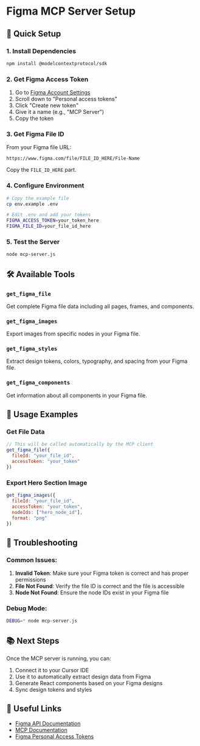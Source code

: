 # Figma MCP Server Setup

## 🚀 Quick Setup

### 1. Install Dependencies
```bash
npm install @modelcontextprotocol/sdk
```

### 2. Get Figma Access Token
1. Go to [Figma Account Settings](https://www.figma.com/settings)
2. Scroll down to "Personal access tokens"
3. Click "Create new token"
4. Give it a name (e.g., "MCP Server")
5. Copy the token

### 3. Get Figma File ID
From your Figma file URL:
```
https://www.figma.com/file/FILE_ID_HERE/File-Name
```
Copy the `FILE_ID_HERE` part.

### 4. Configure Environment
```bash
# Copy the example file
cp env.example .env

# Edit .env and add your tokens
FIGMA_ACCESS_TOKEN=your_token_here
FIGMA_FILE_ID=your_file_id_here
```

### 5. Test the Server
```bash
node mcp-server.js
```

## 🛠️ Available Tools

### `get_figma_file`
Get complete Figma file data including all pages, frames, and components.

### `get_figma_images`
Export images from specific nodes in your Figma file.

### `get_figma_styles`
Extract design tokens, colors, typography, and spacing from your Figma file.

### `get_figma_components`
Get information about all components in your Figma file.

## 📝 Usage Examples

### Get File Data
```javascript
// This will be called automatically by the MCP client
get_figma_file({
  fileId: "your_file_id",
  accessToken: "your_token"
})
```

### Export Hero Section Image
```javascript
get_figma_images({
  fileId: "your_file_id",
  accessToken: "your_token",
  nodeIds: ["hero_node_id"],
  format: "png"
})
```

## 🔧 Troubleshooting

### Common Issues:
1. **Invalid Token**: Make sure your Figma token is correct and has proper permissions
2. **File Not Found**: Verify the file ID is correct and the file is accessible
3. **Node Not Found**: Ensure the node IDs exist in your Figma file

### Debug Mode:
```bash
DEBUG=* node mcp-server.js
```

## 📚 Next Steps

Once the MCP server is running, you can:
1. Connect it to your Cursor IDE
2. Use it to automatically extract design data from Figma
3. Generate React components based on your Figma designs
4. Sync design tokens and styles

## 🔗 Useful Links
- [Figma API Documentation](https://www.figma.com/developers/api)
- [MCP Documentation](https://modelcontextprotocol.io/)
- [Figma Personal Access Tokens](https://www.figma.com/developers/api#access-tokens)

